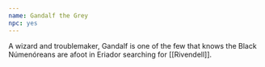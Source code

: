 ```yaml
---
name: Gandalf the Grey
npc: yes
---
```


A wizard and troublemaker, Gandalf is one of the few that knows the Black Númenóreans are afoot in Eriador searching for [[Rivendell]].